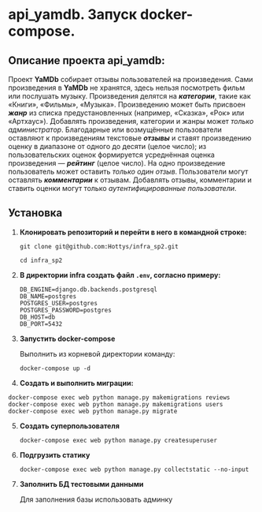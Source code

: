 # api_yamdb. Запуск docker-compose.

## Описание проекта api_yamdb:

Проект **YaMDb** собирает отзывы пользователей на произведения. Сами произведения в **YaMDb** не хранятся, здесь нельзя посмотреть фильм или послушать музыку.
Произведения делятся на ***категории***, такие как «Книги», «Фильмы», «Музыка».
Произведению может быть присвоен ***жанр*** из списка предустановленных (например, «Сказка», «Рок» или «Артхаус»). 
Добавлять произведения, категории и жанры может _только администратор_.
Благодарные или возмущённые пользователи оставляют к произведениям текстовые ***отзывы*** и ставят произведению оценку в диапазоне от одного до десяти (целое число); из пользовательских оценок формируется усреднённая оценка произведения — ***рейтинг*** (целое число).
На одно произведение пользователь может оставить _только один отзыв_.
Пользователи могут оставлять ***комментарии*** к отзывам.
Добавлять отзывы, комментарии и ставить оценки могут только _аутентифицированные пользователи_.

## Установка

1. **Клонировать репозиторий и перейти в него в командной строке:**

   ```
   git clone git@github.com:Hottys/infra_sp2.git
   ```
   ```
   cd infra_sp2
   ```
2. **В директории infra создать файл `.env`, согласно примеру:**

   ```
   DB_ENGINE=django.db.backends.postgresql
   DB_NAME=postgres
   POSTGRES_USER=postgres
   POSTGRES_PASSWORD=postgres
   DB_HOST=db
   DB_PORT=5432
   ```

3. **Запустить docker-compose**

   Выполнить из корневой директории команду:

   ```
   docker-compose up -d
   ```

4.  **Создать и выполнить миграции:**

   ```
   docker-compose exec web python manage.py makemigrations reviews
   docker-compose exec web python manage.py makemigrations users
   docker-compose exec web python manage.py migrate
   ```

5. **Создать суперпользователя**

   ```
   docker-compose exec web python manage.py createsuperuser
   ```

6. **Подгрузить статику**

   ```
   docker-compose exec web python manage.py collectstatic --no-input
   ```

7. **Заполнить БД тестовыми данными**

   Для заполнения базы использовать админку
